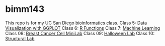 # bimm143
This repo is for my UC San Diego [bioinformatics class](https://bioboot.github.io/bimm143_F24/).
Class 5: [Data Visualization with GGPLOT](https://production-gradescope-uploads.s3-us-west-2.amazonaws.com/uploads/pdf_attachment/file/172354239/lab_5.pdf?X-Amz-Algorithm=AWS4-HMAC-SHA256&X-Amz-Credential=ASIAV45MPIOW2GRKIT33%2F20241203%2Fus-west-2%2Fs3%2Faws4_request&X-Amz-Date=20241203T194204Z&X-Amz-Expires=10800&X-Amz-Security-Token=IQoJb3JpZ2luX2VjEDMaCXVzLXdlc3QtMiJHMEUCIQDgtubpjLoeJLXtMMqm5TGlKgRcs8rnaEjhUn6IEW2NXQIgV8He9R3xr%2F3Un3YIoSQCYyx9hxB4FhDXWHY9QBo2jwcqwwUI3P%2F%2F%2F%2F%2F%2F%2F%2F%2F%2FARAAGgw0MDU2OTkyNDkwNjkiDPmZtw885lMGAW5ldCqXBZ3ARFYuzLVXxH4pc23rF0jpAV%2FqqJ%2FYWYmmZ%2B54shRgx973MDcvuxJbAtDAtZm63s%2Baags6Y1BUiuX9x%2Bchx3GYAfJDAOgioPYcQcd59%2B30vJwUwMCXcFuOOw0WD6JdDT6RzTS3l2uJ%2FSOq6c3VgTC3sf%2FvuswKfgfwPAjJMvXfJcrZ2n5lrvRuLt0oMmoVcJLYymU8aAg4HQT9r4PGMqbDQ%2BsCz4wVXEh5QRzOce99tF8GwOG8kk6%2FRWWqrDMWOaNtjik24gAETg6da0%2Bs33vLP3WGAU%2FRyH2Hc6c86fbYzn7rxSHUJ6peXfmctKTOOCJnWq3iy38PzFJC2hSoyU0IZQ99sJdEXNczDxKbOX%2F5UDOMnJ2rFtnEJn7bn4NfZswE2y0TZ3rnWeoNQAIFt%2FX5G%2Fh2ycVLRYUbzx6iTHTZDzHMHHfZkMb4aMAcwmZC14f1eF6Qfq6ShvtulsZDqHRpF2fkYyreTysYMNI6bWvkIppG0q4yxkbUyM5NMQYSvhZkhifqJ0oefpEwYyyn8a2SmFq4ngIcX6iQJ5apuJ08jiSLGnbLk%2BJ%2B5nhq2gIB6K0hiG5uACClaaFmFrsb%2FDGUhGtO8%2Fu5P1hjr4s0yejCv5U0PRL2Uc9AYwA1Hc1ihr9%2BEL8McrVGmjZaAKX4P9NJArJB%2FfGCA7xY1bm%2B8FIP7HCmZnzWXnTm7V%2B9gUkNcREnfO6EyDzfSs4Ck7tELr5nC%2Fm8bvm7Rv6UvuVDKtMno7IBmyiT1zq4BdS5gfyq%2FdYfaEVlxsW8VwILnJ2CQ552JXMGDzYVAlF93FYPB2VBC4RaHrSWleLlD9ZtBpthjY%2BMtZLil0JclJL1soPWjTC%2Bc5bbJN%2FhGf73HQCkjGiZN5HZaheZwTCgqr26BjqxARxGVxU2shZUxghpupd1r6YWwBTN%2BvDXRDZMGRwkwjavgZG%2BwKBJXdKMgHyQAfWZJgstIR9nmrBImCFGOn4csxhtno7iQtdnR1u28uMoUaT%2BBfgqjb51ek%2BJ%2FJDlke7kdy8OOgn5C0INwk6tz%2Ft9CzuzxAkwtOx7ceOkAdsi7RPW41jDRiyP7sfE3BGBcBE1QS6uLPtiOqM2wUt4PaRijNuJKdoil6OOooMJp6lrilo1fA%3D%3D&X-Amz-SignedHeaders=host&X-Amz-Signature=a70b81c92d7964fb2c77cae8ddfaf212b78f0d84f329e7e9f72ec4a07eb6130d)
Class 6: [R Functions](https://production-gradescope-uploads.s3-us-west-2.amazonaws.com/uploads/pdf_attachment/file/173543903/homework6.pdf?X-Amz-Algorithm=AWS4-HMAC-SHA256&X-Amz-Credential=ASIAV45MPIOWQWG73CGC%2F20241203%2Fus-west-2%2Fs3%2Faws4_request&X-Amz-Date=20241203T194232Z&X-Amz-Expires=10800&X-Amz-Security-Token=IQoJb3JpZ2luX2VjEDMaCXVzLXdlc3QtMiJHMEUCIQCBOEgt92CwXeuoUK6dIwsF3tmm0pIkFQiFkTmn8uiYPAIgGZBG%2BWdNdj4Q7cmFgbMR3w4HmPphNpx07LsvkjwC2%2FUqwwUI3P%2F%2F%2F%2F%2F%2F%2F%2F%2F%2FARAAGgw0MDU2OTkyNDkwNjkiDPWuZmccSVZzYsUpUiqXBXJJJjrodpibubz1YON0zLRt4Jd53qM2sJrBEGtaWhuY6naGkiNHUaoyR2pdx%2BSlE3rgt26ZW7i7pDljkNcJrq%2FtpXv2nu25pCA02%2FiGLegJ9p3BO8vaH%2BtSwDbPfQa8OP%2B83mJhu%2BBV49ETgehB8K451QRINk%2F4oacNKIudob%2BkSjXgd4fBUgS%2FEj0vnDEea1oXj%2BZthy8syXHhJg07qKhdZTF7xuwgV%2F7DrLFmoM4CfevbiSlpItla9brt2rulxoI4Nl5Nmu528N1wd%2BkTF5A6R8BnocL7XpsPOkmDzZnv%2FS6uG9v4JgOG3RsyOzNWEPmPPj%2BPbI33ILGAbv8k9v0nMp3Hqr%2BfLJUdfnJPRJsJMNOrWBtrDxwcfNdvA4EJI5B6NpfbC%2B4wFE4fFn29oKoC3UAyi%2FMN1Aa8rnXCumEzEhKM8sCgQnPrsO50%2Fh3dO1GuoYkgJPD8Ive8nDJKWFL2gzOWNC%2FlLf1TOM6HMSTMXb5ry13kP4%2BK0TSXJ0eqF2pdYB92oEBEKft3g5hiOQBltXf%2BNnmjYa9PPxi69IvlUToEPJ7xyO0whR4GbVzQhv8NSUCohOYTA3i%2BlGQOUVfjURoV5VCdqsCL%2B66x6fcNL8hWGn%2B4ZEGHXBP%2BtpkWZLIYWGnD5nhvEOcbWjxzimbqakiOmn0LRRq8ZPX%2FuXycU0KZewniGmD6ZqjNekDYK6jLYAtwwY0uA0lPJeKdG57A7BpLKTek0AxJu6ofT55c3VpNLHuE%2BZVHXJR346I2CzTFCauNWXUAD4s1db66eVakGhB36TdcUUOM4%2FX9VW9vbAwfGApCbfQ%2FgwF8Sr2zWOyjmTw8ahC9o08QyfVWSP%2Fq7GWqJyibtrx94kB1R16mIIxj8bdqzTDYqr26BjqxAZM0IqgxFEfPhi%2BmuI0WOBbJxz88v1htgG%2BzMtmwDzT7SBDJdVSN7dgE%2FZcE3aM53gVAsAeqSFsJHLNNcdSN%2ByfSNCDceW5dmCI21cQBVlT6A4z2F%2F%2FeY8ExF873tQ8V3fdwlsEJ%2FQ%2BObBdT24EUVp6vO3QjxrHKQo%2BvFcysmKPyNKjU9Gucuwom8dTTBUktpRY4%2F2GovFqFZSOgjQDZ846Rh%2BOhMmW36p9egSn9lBflvw%3D%3D&X-Amz-SignedHeaders=host&X-Amz-Signature=24d025efcaa3305e95076a4362c239b4beb616728e67c6fc24626e5dbb78789a)
Class 7: [Machine Learning](https://production-gradescope-uploads.s3-us-west-2.amazonaws.com/uploads/pdf_attachment/file/173965726/class-7.pdf?X-Amz-Algorithm=AWS4-HMAC-SHA256&X-Amz-Credential=ASIAV45MPIOWT76IBYAK%2F20241203%2Fus-west-2%2Fs3%2Faws4_request&X-Amz-Date=20241203T194253Z&X-Amz-Expires=10800&X-Amz-Security-Token=IQoJb3JpZ2luX2VjEDMaCXVzLXdlc3QtMiJGMEQCIGUJ671vlKxaPgkzB79rcOlXYDYtT1tLRXNPi76Z0TwlAiBUrJuOjaMrVtGHCmeQt7X2FRYAgBf3qa0iCGkBxHj3tCrEBQjc%2F%2F%2F%2F%2F%2F%2F%2F%2F%2F8BEAAaDDQwNTY5OTI0OTA2OSIM%2Bsd%2Fi6GuvWB6PtsuKpgFvsq%2BtCMOCTFnJVA2pU94tOFnyQQSftSyr5M%2Ba0eIKqfWTeiwcoKJg9Un%2FehRVyxAOyX96oCjDh3EAZBA0k01Ho46AAByrqBqJpI6cZuZZLY3JgeQi5yO%2FpI1LWpnTVELdzKK2n6CljqMvLeIexNDvB3vnGSZolwF6AytzrERSQIR2mn5fgcDU%2B2NMCNePcceBO%2BwW%2Br6%2Bt3EDZ19u%2FR8UfMkP4TZfN3%2FAvH2M3fFJTETYdDsY2Tj%2FMjmcBHrTJjeXw1C5qsP3FRWl0UypQtWl6Kv%2FNDQot584gIJ4vu1DBuEIYkk5%2Fa0g658eosptTvigeRKQTrPi6xNrRxMuBqePvo8F6Ryx1DhYkN1Z%2Fv5jJTab%2FPpXDwu7Ec4YWDHemIXVmw6mfmR6i644Th9OIM%2FuRoCbvYMKEnv7cc1l6pnQ9112HOyLteV6%2FD1beVwP3xn28TgamhfQ2ETHgN%2Fh%2ByHKjoOk2%2BEeQzqQPydOAxOGjjvKG1Ji15cMgGkYzfewU7zwp1QhWXsEM75%2FRglIcEp2XSqbPcCoviuQwCmvB9GO%2FlpgCvWAGermikf130gQ6z4tluYAfQzHpICvHNir85Boy8KFLTtQpmW%2BmVPUNw2ORK45DpCab9SuNpSgTIEoc0O%2BFVh0ZnK84nzmHoO%2By5lrDt9BSDWmwTBBbnSMdo4LLuerUZOOQX0BOfvqjxwoWannZ4UxdCZt5wWfrc5WIOlQQdA%2BuJ0oXDOp%2BKpDQt0iExsgRsXVQ%2B2xkyq%2FbDNtjHgrEPX5RMx2ADKdtoPrAIk8O88qcBLLRv%2BOo7bs8U196P1sUq8FA3nygDLQBihD20WrjY1iupBtY%2Fk7K67E7fLHbqBNbUQPifkVnciFC2mOAY2joTjmZkyTTDjpb26BjqyAXaMD%2FNg1vf8naYoVZFpWq7FrvzYM96YGQQ6mKLMgtFxmG48DQifzn5uTqeorbDQb8rNQ1RIZzJvOqsfIjN85CE0UxH3PM4Z5iqAxev5wTy7gTEqy%2FZuoDS%2FL%2BP5PQrqPU9zQRzxmzcRJ0TAvMpmv7nyYHe%2F3PPyR6%2BjlFV4QqDXiIFUApuY4%2BruSQ00bD%2FurvdZKzqAx0XVG0kgndtOrrlqTDlmFwEEw5IdsI7pfe0%2BZY8%3D&X-Amz-SignedHeaders=host&X-Amz-Signature=10fcb153bb751fb43dd80d020daf6bebf93cce691b48485f34f72368dd6655c8)
Class 08: [Breast Cancer Cell MiniLab](https://production-gradescope-uploads.s3-us-west-2.amazonaws.com/uploads/pdf_attachment/file/175257236/class-8.pdf?X-Amz-Algorithm=AWS4-HMAC-SHA256&X-Amz-Credential=ASIAV45MPIOW4GBD5L6O%2F20241203%2Fus-west-2%2Fs3%2Faws4_request&X-Amz-Date=20241203T194312Z&X-Amz-Expires=10800&X-Amz-Security-Token=IQoJb3JpZ2luX2VjEDIaCXVzLXdlc3QtMiJIMEYCIQCCZoGr%2B600zxbyDPFbeD77XsLpMMbHefVbM5XI439x2QIhAIbH1f1QkGbxJd3Nn2kW1QthO0wScAXrAhXuwpOVfJZEKsMFCNv%2F%2F%2F%2F%2F%2F%2F%2F%2F%2FwEQABoMNDA1Njk5MjQ5MDY5IgydGTm%2FmlXXDZoZLzEqlwUYYu3%2BtThRM%2BDQtaixL6nydsiI08lHx0KplxqAmt6fSe15EkedKZy8DzOojNGL2dCjhbgz0OfWiK3YSBsee74IGe7J23%2B%2FZ2%2FI1UClPKO7RETBcG5x4%2FHQQ7Y5ZgpUdGSeTE1SIPpx%2FGS3Jj5uO1FiRHH2suYq%2FjwMgW%2B5r2DDdnj1gDh78FllDXBzVvDBlXvr7lgM5jb%2Bc%2Blw0XErw603d2WYPxmkgUriBW8PAtt1%2FOnrtVYqcejVDtkNgtw3gLCVbfV07MErVHZXmRHYBh%2Bw4CjylZaUOjuwJOeOXaxx70VvXpWikAN3T4Bp3tQBo9S3acp0sac2fmKVkL7DfEBkMVtrBTyCYfCetQoC9rFABov6T%2BXZP2Eb2dVX%2BVja3yYpYKlVdo5I1lrAfYvYfZ247wQhjT%2BzMTjwlUH2cIYq9OnLU0NEDzVnIPsGsfanwWs3WDck33Tc2%2FkZBjdfPW%2FxhvsBQlDJbe3t%2Be%2B9wupREN53ewzYpQrXoHYY9bI9M8LoX8nfmRyV1lXuDtL2pDUWQgWN523lJizdJuiiPuA0YBvh7agtgfES3SUGmW%2BzRjSc5L2HxFPnKPnLsH%2F88tfhzlpsLUsluiBmKkwQf8ldOCHR4awtYOLqqvAV8dNLAZ0CIIUNzjRwUvIWfDaMt%2BVi10M1og1LA1dACTNqE5bqBxN4%2F67aNOkwB8v8oxrx9wmSGTeKTgwAnwE8Qh8vRTll6FGMhNygC1%2FdHAzBjNNxLOF5RPgmyVzFvqyDLrJyp9aohYPCl4429lxQcZaBdnQjSpxj5N62mxjsnOI8EHpq6WoYLeDDwUgknhRJSAhO%2F6HJee9wqQjSoHKizbrdCIRsu8ZDLDk%2BDuQp5JgIsZNYWm%2FQX2YizWEw24G9ugY6sAHHZ9CTCoHlDJhZtIqEZ1glCduAKbtIHMRnS6gj7Uz8jzOlwFXiR9Ze8zKZPMRV3Df9cGHva%2Bv3cLWt4FDH7JcrMT1Kkh0w4mDoENppMVUOJDMX4ebEqq%2FmA8QAHWoqDEVHyilr0Ura7g4cF62UJ4%2Fl87W%2FnqdYqzAzfaEB8DsbM7mA3bBPsPui5E7EufeiVIeb8iubmlYhB87057MDNAzTo4TsXfdHr1xWiQqaDOdd7g%3D%3D&X-Amz-SignedHeaders=host&X-Amz-Signature=fd53a44153b2460962acb44628712d1297a269f2deda1808c2f6eea956cfbb83)
Class 09: [Halloween Lab](https://production-gradescope-uploads.s3-us-west-2.amazonaws.com/uploads/pdf_attachment/file/175695476/halloween_candy_lab.pdf?X-Amz-Algorithm=AWS4-HMAC-SHA256&X-Amz-Credential=ASIAV45MPIOWZOWEKKA7%2F20241203%2Fus-west-2%2Fs3%2Faws4_request&X-Amz-Date=20241203T194349Z&X-Amz-Expires=10800&X-Amz-Security-Token=IQoJb3JpZ2luX2VjEDQaCXVzLXdlc3QtMiJGMEQCIG8DN%2FRXCXx%2Bcn1Y6l5KiS%2BGa2e7OFriW65irrdVJMGfAiARiispm5WMRqaUIA3IaTJNXaRgBkuLRANw1WNWaYoJoyrDBQjd%2F%2F%2F%2F%2F%2F%2F%2F%2F%2F8BEAAaDDQwNTY5OTI0OTA2OSIMlPLC1Y8I9iOKlDOVKpcFgpXNvWdtld%2BitXBxKncCRQWmJVGI1XTYU9uJRrBv7lIcvPPRI6Gw9VaXVHUyCivDVevCtFwRc%2BrZeCL2PRz%2B7i%2BjsN6SVLaXKiklfresf%2FULxxRWMoyrWMw%2FPrMuOHNaRnEhhZXAQYg%2FfPscEew2W9JH3RV4FyEH0Zz2q9oRQGsWA%2FRLjMU%2B4ElaiLJUkeP9H6nhSdsB6eT%2BvwWkU7Rt6iqe89jkjoyKBUOI8dIFd9El9NEhB28uLh39AyzRZBt%2Bdjimf%2BHoRhHRKr7Fzvz4x%2BHtZ6uxpufNzVsq28O33ZyDLzntRLWrcZnilLYll%2FslOb0mpV2RwMuXoxRVcaP7fGj1mC%2BEHIFm9SLY5q27hOWf3FoIT9d4kfOW3q0T5RKFbnqt3WKM3S3Y%2FzlP5udKuo6jnk%2FVls5bgXeUw9YiZxvA28nLjiwtubETyL26BEUFC0Co57WQEbZTQTgSSCxs3h7PeuWCBuS8qy2uyTv5UNiQ%2FCFn4zxJJPRlGQbTorS22cZ7lqQaz0vSUhcDsfiTZPSMpLB5SlDg3XTWgH5jzTSj6PMfQzXyquWzVVdJLDYn%2BU%2F4JFGOXUxOdgx6bBlZBEOQvdApY%2FpEtUZiD8LwPcwDA3WZ7srSqEWw7SCHXhVV9JAfufqR5YwSWWJ15hZB842KMCYKtweTR6p%2FnbbjhgpntwuZeSElboJCSp8MjKV83EXfuUuBD0mf43tKz1wEHoVpVwzNPgTZQitxrdXBERn9%2Fq5ZnwMMtLlv99PYrLuTlaoBA%2B5RKszWZsLDW2cMq3s6LxV1DWRGzchOQae0smKPTPSkjQM4XKj7%2Bw9ETg1g%2FFEK6xgL3WgxbZScP5NMzlSednn7pSigtnRqODnEgCWCXzSO6XtKMOC1vboGOrIBOLEEKsSkXIDBqLrnqdPyri13LVNIGta2R3TLMXfX2lkyDOOnE0dto9Q5igdLmafYsgWNFaTn1A%2Fm%2FujxqitC8jb6O9Xz%2BUBiSuy5yEM9IT7RIb%2Bkiz2tdz1XYfs0UJzphf%2Fh%2F6tLjozxNyfsYSQqIXLIksnP%2FKEPWf9lYjr6A2SHFp9yGMxGzL5orBAns%2Bs73zJm4ykcuzaZNzByLg58I4Ac%2BrGRHHQ021yL%2B6l2tH%2B6uw%3D%3D&X-Amz-SignedHeaders=host&X-Amz-Signature=a6624d353f97e7de5908776d4f73cfd5cfe71da46ff4fd6d555277a1bf96c2e6)
Class 10: [Structural Lab](https://production-gradescope-uploads.s3-us-west-2.amazonaws.com/uploads/pdf_attachment/file/177284400/class10.pdf?X-Amz-Algorithm=AWS4-HMAC-SHA256&X-Amz-Credential=ASIAV45MPIOWV6TOTYRN%2F20241203%2Fus-west-2%2Fs3%2Faws4_request&X-Amz-Date=20241203T200024Z&X-Amz-Expires=10800&X-Amz-Security-Token=IQoJb3JpZ2luX2VjEDIaCXVzLXdlc3QtMiJHMEUCIGa44zySmGr7bsYuFa1a4cRU%2Bzj1bSIWOTdRbF%2Blv0F3AiEAggQ2t8nynknDKWdoQRWCj9%2B1yfV3Ae%2FoqXQXS7DXcCIqwgUI2%2F%2F%2F%2F%2F%2F%2F%2F%2F%2F%2FARAAGgw0MDU2OTkyNDkwNjkiDMSpq%2Fv0fJMUsMAbTyqWBYKXrRmBfV3bBLc97QihZsTsRHz%2BZQhNZ%2BgNClbSq1FyMQtCSlpIN1w938kNASCylR8YLH62In8inHf8g4M8vuVmqTstlZ6I%2FDZB5nGKGADNdz2cjnxAjZvSU%2FFD7Wa2%2Fxp5cPcRQ0%2BT6Kg9n%2F4XszGeM6LzDo%2FVGOw%2BdU%2FnZx9avUFtmLKaxdMLbQs55t8bRA1LjDDyWhgXG7c13EmdXMH9xGEbUloRY0kpdWa9Gzw%2F6m4rxxt%2FLO7HeoBfhv24BE6ParHB3Q9PZaGm8J2EfSHns9GNpjIbWrq5NkqpHBPOhnX1qwgAI9smoiaSrGcWIX5lz%2BQ55a8SzAvs%2BTecdirSYCJEH3rc%2F%2FQF8PkSJHUa%2F1wohNfNNit4t6d%2FJYMRCC6fTtF7ssyO8%2FVCQjuRA8eGiVs0scdRkYUlT1AURBGcWO%2FOnJ7KQOEGazeLbn7eyNNrbLaB5EJFRe2vFYmkBLXfUzJhREj91JlpZtmseO753L%2FcWKaTsoGq%2FWCQzupC%2F0asOb8PL3wHsvU%2FpiSpN3XhJi3LraoCXfn48ee9FKUYL2tO8SRYVQQqmauWaJ1L8YWc%2BFyShprpzKYlwV%2BataM9nXkMIuy80kKwMDHj5%2F1j8qbVy1SPM5t0P4ST%2FRYzKopqQZk72K%2BNOuXiE2lEM%2BguW6EGi6FPJfJK0OW3%2FwmORKk%2BdXZQkd7Zve%2BJjLWFjqk2GhfJCqo5qMSYK%2Bepc%2BkNQDMYhL719dK26kPmxQ7erbYBCBElnnU33H6pEdwubu1xDTzxLblIobLPPY1nJ8%2B9OwXLsSF5f%2FwQ3KDOTUqN8%2BSZQkRZ0%2FNECpkTooXoCRI%2BmcVRUcvNTmo8YX55fzw35R5iQvYHh252ZivaBW0NC%2BlFENZbMKCDvboGOrEBMjuZOvMMZN7uupzhl06naJIWVbhFcFVWkTNKdS6qI0TcQhla8txsY7%2FSvkeUVdQE17bwMsykmRWAveB1Txk7JsjSFC%2B%2B2uQyB22Rk2wdR6CGDovWG7S8DUmsm2MpM3Noah%2FjtGPx7dCm6oAXgo8u6JnX0ZHtnZya31Bp7UevT2GiEz62ePT3UtQlw7yY3LOUilNmBB8wrSiJQT1adyer%2FEExuPSrn4Dlq%2Bhk5DNAjyGl&X-Amz-SignedHeaders=host&X-Amz-Signature=423fcc1ba28236bf249bce847dd8efac7e36b993a1f2b32cbbc48f76c86f22ab)